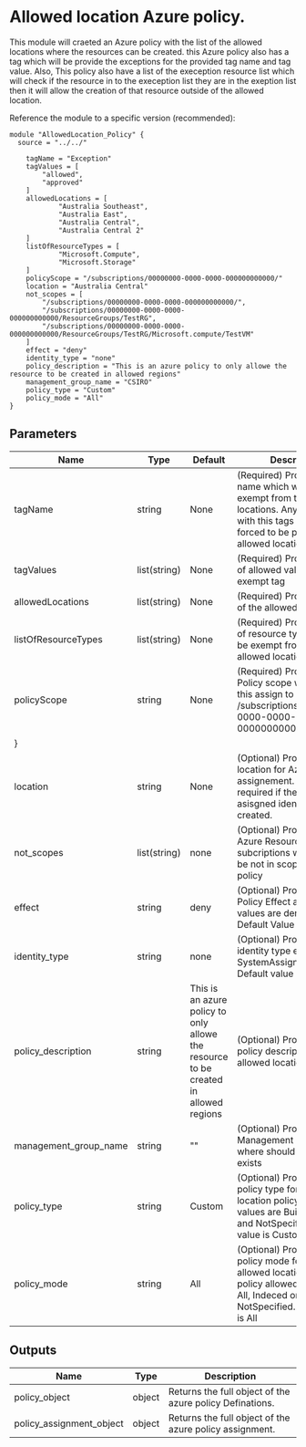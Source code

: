 # Allowed location Azure policy.

This module will craeted an Azure policy with the list of the allowed locations where the resources can be created. this Azure policy also has a tag which will be provide the exceptions for the provided tag name and tag value. Also, This policy also have a list of the exeception resource list which will check if the resource in to the exeception list they are in the exeption list then it will allow the creation of that resource outside of the allowed location. 


Reference the module to a specific version (recommended):
```hcl
module "AllowedLocation_Policy" {
  source = "../../"
  
    tagName = "Exception"
    tagValues = [
        "allowed",
        "approved"
    ]
    allowedLocations = [
            "Australia Southeast",
            "Australia East",
            "Australia Central",
            "Australia Central 2"
    ]
    listOfResourceTypes = [
            "Microsoft.Compute",
            "Microsoft.Storage"
    ]
    policyScope = "/subscriptions/00000000-0000-0000-000000000000/"
    location = "Australia Central"
    not_scopes = [
        "/subscriptions/00000000-0000-0000-000000000000/",
        "/subscriptions/00000000-0000-0000-000000000000/ResourceGroups/TestRG",
        "/subscriptions/00000000-0000-0000-000000000000/ResourceGroups/TestRG/Microsoft.compute/TestVM"
    ]
    effect = "deny"
    identity_type = "none"
    policy_description = "This is an azure policy to only allowe the resource to be created in allowed regions"
    management_group_name = "CSIRO"
    policy_type = "Custom"
    policy_mode = "All"
}
```

## Parameters

| Name | Type | Default | Description | 
| -- | -- | -- | -- | 
| tagName | string | None | (Required) Provide the tag name which will be used to exempt from the allowed locations. Any resources with this tags will not be forced to be provisoned in allowed locations |
| tagValues | list(string) | None | (Required) Provide the list of allowed value for the exempt tag | 
| allowedLocations | list(string) | None | (Required) Provide the list of the allowed locations | 
| listOfResourceTypes | list(string) | None | (Required) Provide the list of resource type which will be exempt from the allowed locations value. | 
| policyScope | string | None | (Required) Provide the Policy scope where should this assign to example: /subscriptions/00000000-0000-0000-000000000000/"
} | 
| location | string | None | (Optional) Provide the location for Azure policy assignement. This is required if the system asisgned identity gets created.  | 
| not_scopes | list(string) | none | (Optional) Provide the Azure Resources or subcriptions which should be not in scope of this policy | 
| effect | string | deny | (Optional) Provide the Policy Effect allowed values are deny and audit. Default Value are deny | 
| identity_type | string | none | (Optional) Provide the identity type either SystemAssigned or none. Default value is none | 
| policy_description | string | This is an azure policy to only allowe the resource to be created in allowed regions | (Optional) Provide the policy description for the allowed location policy | 
| management_group_name | string | "" | (Optional) Provide the Management Group name where should this policy exists | 
| policy_type | string | Custom | (Optional) Provide the policy type for Allowed location policy. Allowed values are BuiltIn, Custom and NotSpecified. Default value is Custom | 
| policy_mode | string | All | (Optional) Provide the policy mode for the allowed location Azure policy allowed values are All, Indeced or NotSpecified. Default value is All | 

## Outputs

| Name | Type | Description | 
| -- | -- | -- | 
| policy_object | object | Returns the full object of the azure policy Definations. |
| policy_assignment_object | object | Returns the full object of the azure policy assignment. |
